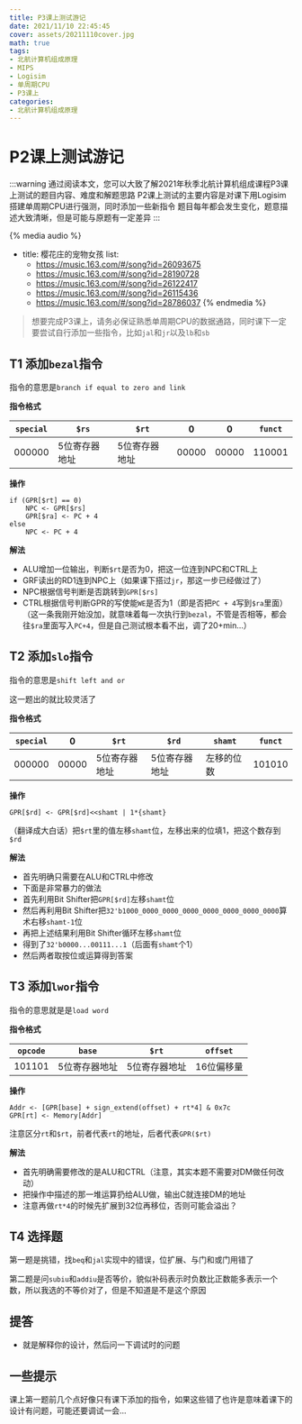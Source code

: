 ```yaml
---
title: P3课上测试游记
date: 2021/11/10 22:45:45
cover: assets/20211110cover.jpg
math: true
tags:
- 北航计算机组成原理
- MIPS
- Logisim
- 单周期CPU
- P3课上
categories:
- 北航计算机组成原理
---
```


# P2课上测试游记

:::warning
通过阅读本文，您可以大致了解2021年秋季北航计算机组成课程P3课上测试的题目内容、难度和解题思路
P2课上测试的主要内容是对课下用Logisim搭建单周期CPU进行强测，同时添加一些新指令
题目每年都会发生变化，题意描述大致清晰，但是可能与原题有一定差异
:::

{% media audio %} 
- title: 樱花庄的宠物女孩 
  list:
    - https://music.163.com/#/song?id=26093675
    - https://music.163.com/#/song?id=28190728
    - https://music.163.com/#/song?id=26122417
    - https://music.163.com/#/song?id=26115436
    - https://music.163.com/#/song?id=28786037
  {% endmedia %}

> 想要完成P3课上，请务必保证熟悉单周期CPU的数据通路，同时课下一定要尝试自行添加一些指令，比如`jal`和`jr`以及`lb`和`sb`

## T1 添加`bezal`指令

指令的意思是`branch if equal to zero and link`

**指令格式**

| `special` | `$rs`         | `$rt`         | 0     | 0     | `funct` |
| --------- | ------------- | ------------- | ----- | ----- | ------- |
| 000000    | 5位寄存器地址 | 5位寄存器地址 | 00000 | 00000 | 110001  |

**操作**

```
if (GPR[$rt] == 0)
	NPC <- GPR[$rs]
	GPR[$ra] <- PC + 4
else
	NPC <- PC + 4
```

**解法**

- ALU增加一位输出，判断`$rt`是否为0，把这一位连到NPC和CTRL上
- GRF读出的RD1连到NPC上（如果课下搭过`jr`，那这一步已经做过了）
- NPC根据信号判断是否跳转到`GPR[$rs]`
- CTRL根据信号判断GPR的写使能`WE`是否为1（即是否把`PC + 4`写到`$ra`里面）（这一条我刚开始没加，就意味着每一次执行到`bezal`，不管是否相等，都会往`$ra`里面写入`PC+4`，但是自己测试根本看不出，调了20+min...）

## T2 添加`slo`指令

指令的意思是`shift left and or`

这一题出的就比较灵活了

**指令格式**

| `special` | 0     | `$rt`         | `$rd`         | `shamt`    | `funct` |
| --------- | ----- | ------------- | ------------- | ---------- | ------- |
| 000000    | 00000 | 5位寄存器地址 | 5位寄存器地址 | 左移的位数 | 101010  |

**操作**

```
GPR[$rd] <- GPR[$rd]<<shamt | 1*{shamt}
```

（翻译成大白话）把`$rt`里的值左移`shamt`位，左移出来的位填1，把这个数存到`$rd`

**解法**

- 首先明确只需要在ALU和CTRL中修改
- 下面是非常暴力的做法
- 首先利用Bit Shifter把`GPR[$rd]`左移`shamt`位
- 然后再利用Bit Shifter把`32'b1000_0000_0000_0000_0000_0000_0000_0000`算术右移`shamt-1`位
- 再把上述结果利用Bit Shifter循环左移`shamt`位
- 得到了`32'b0000...00111...1`（后面有`shamt`个1）
- 然后两者取按位或运算得到答案

## T3 添加`lwor`指令

指令的意思就是是`load word`

**指令格式**

| `opcode` | `base`        | `$rt`         | `offset`   |
| -------- | ------------- | ------------- | ---------- |
| 101101   | 5位寄存器地址 | 5位寄存器地址 | 16位偏移量 |

**操作**

```
Addr <- [GPR[base] + sign_extend(offset) + rt*4] & 0x7c
GPR[rt] <- Memory[Addr]
```

注意区分`rt`和`$rt`，前者代表`rt`的地址，后者代表`GPR($rt)`

**解法**

- 首先明确需要修改的是ALU和CTRL（注意，其实本题不需要对DM做任何改动）
- 把操作中描述的那一堆运算扔给ALU做，输出C就连接DM的地址
- 注意再做`rt*4`的时候先扩展到32位再移位，否则可能会溢出？

## T4 选择题

第一题是挑错，找`beq`和`jal`实现中的错误，位扩展、与门和或门用错了

第二题是问`subiu`和`addiu`是否等价，貌似补码表示时负数比正数能多表示一个数，所以我选的不等价对了，但是不知道是不是这个原因

## 提答

- 就是解释你的设计，然后问一下调试时的问题

## 一些提示

课上第一题前几个点好像只有课下添加的指令，如果这些错了也许是意味着课下的设计有问题，可能还要调试一会...
